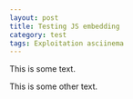 ```yaml
---
layout: post
title: Testing JS embedding
category: test
tags: Exploitation asciinema
---
```


<p>This is some text.</p>
<script type="text/javascript" src="https://asciinema.org/a/14.js" id="asciicast-14" async></script>
<p>This is some other text.</p>